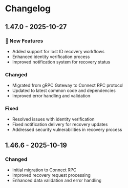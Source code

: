 # Changelog

## 1.47.0 - 2025-10-27

### 🚀 New Features
- Added support for lost ID recovery workflows
- Enhanced identity verification process
- Improved notification system for recovery status

### Changed
- Migrated from gRPC Gateway to Connect RPC protocol
- Updated to latest common code and dependencies
- Improved error handling and validation

### Fixed
- Resolved issues with identity verification
- Fixed notification delivery for recovery updates
- Addressed security vulnerabilities in recovery process

## 1.46.6 - 2025-10-19

### Changed
- Initial migration to Connect RPC
- Improved recovery request processing
- Enhanced data validation and error handling

